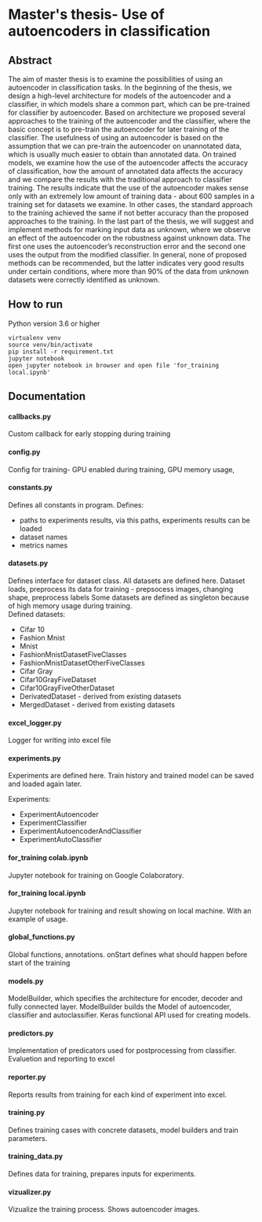 # Master's thesis- Use of autoencoders in classification

## Abstract
The aim of master thesis is to examine the possibilities of using an autoencoder in classification tasks. In the beginning of the thesis, we design a high-level architecture for models of the autoencoder and a classifier, in which models share a common part, which can be pre-trained for classifier by autoencoder. Based on architecture we proposed several approaches to the training of the autoencoder and the classifier, where the basic concept is to pre-train the autoencoder for later training of the classifier. The usefulness of using an autoencoder is based on the assumption that we can pre-train the autoencoder on unannotated data, which is usually much easier to obtain than annotated data.
On trained models, we examine how the use of the autoencoder affects the accuracy of classification, how the amount of annotated data affects the accuracy and we compare the results with the traditional approach to classifier training. The results indicate that the use of the autoencoder makes sense only with an extremely low amount of training data - about 600 samples in a training set for datasets we examine. In other cases, the standard approach to the training achieved the same if not better accuracy than the proposed approaches to the training.
In the last part of the thesis, we will suggest and implement methods for marking input data as unknown, where we observe an effect of the autoencoder on the robustness against unknown data. The first one uses the autoencoder’s reconstruction error and the second one uses the output from the modified classifier. In general, none of proposed methods can be recommended, but the latter indicates very good results under certain conditions, where more than 90% of the data from unknown datasets were correctly identified as unknown.

## How to run
Python version 3.6 or higher
```
virtualenv venv
source venv/bin/activate
pip install -r requirement.txt
jupyter notebook
open jupyter notebook in browser and open file 'for_training local.ipynb'
``` 

## Documentation


#### callbacks.py 
Custom callback for early stopping during training 

#### config.py 
Config for training- GPU enabled during training, GPU memory usage, 

#### constants.py
Defines all constants in program. 
Defines:
* paths to experiments results, via this paths, experiments results can be loaded
* dataset names
* metrics names

#### datasets.py
Defines interface for dataset class. All datasets are defined here. 
Dataset loads, preprocess its data for training - prepsocess images, changing shape, preprocess labels
Some datasets are defined as singleton because of high memory usage during training.    
Defined datasets:
* Cifar 10
* Fashion Mnist
* Mnist
* FashionMnistDatasetFiveClasses
* FashionMnistDatasetOtherFiveClasses
* Cifar Gray
* Cifar10GrayFiveDataset
* Cifar10GrayFiveOtherDataset
* DerivatedDataset - derived from existing datasets
* MergedDataset - derived from existing datasets

#### excel_logger.py
Logger for writing into excel file

#### experiments.py
Experiments are defined here. Train history and trained model can be saved and loaded again later.
   
Experiments:
* ExperimentAutoencoder
* ExperimentClassifier
* ExperimentAutoencoderAndClassifier
* ExperimentAutoClassifier

#### for_training colab.ipynb
Jupyter notebook for training on Google Colaboratory. 

#### for_training local.ipynb
Jupyter notebook for training and result showing on local machine. With an example of usage.


#### global_functions.py
Global functions, annotations. onStart defines what should happen before start of the training

#### models.py
ModelBuilder, which specifies the architecture for encoder, decoder and fully connected layer. 
ModelBuilder builds the Model of autoencoder, classifier and autoclassifier. Keras functional API used for creating models.    

#### predictors.py
Implementation of predicators used for postprocessing from classifier. Evaluetion and reporting to excel 

#### reporter.py
Reports results from training for each kind of experiment into excel.

#### training.py
Defines training cases with concrete datasets, model builders and train parameters.

#### training_data.py
Defines data for training, prepares inputs for experiments. 

#### vizualizer.py
Vizualize the training process. Shows autoencoder images.
